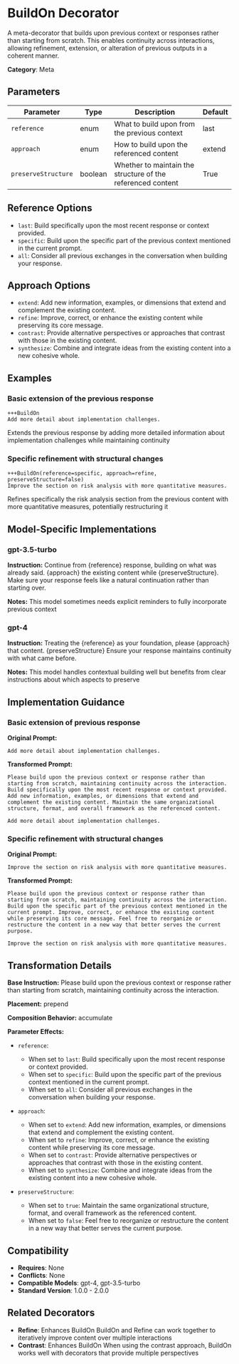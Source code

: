 # BuildOn Decorator

A meta-decorator that builds upon previous context or responses rather than starting from scratch. This enables continuity across interactions, allowing refinement, extension, or alteration of previous outputs in a coherent manner.

**Category**: Meta

## Parameters

| Parameter | Type | Description | Default |
|-----------|------|-------------|--------|
| `reference` | enum | What to build upon from the previous context | last |
| `approach` | enum | How to build upon the referenced content | extend |
| `preserveStructure` | boolean | Whether to maintain the structure of the referenced content | True |

## Reference Options

- `last`: Build specifically upon the most recent response or context provided.
- `specific`: Build upon the specific part of the previous context mentioned in the current prompt.
- `all`: Consider all previous exchanges in the conversation when building your response.

## Approach Options

- `extend`: Add new information, examples, or dimensions that extend and complement the existing content.
- `refine`: Improve, correct, or enhance the existing content while preserving its core message.
- `contrast`: Provide alternative perspectives or approaches that contrast with those in the existing content.
- `synthesize`: Combine and integrate ideas from the existing content into a new cohesive whole.

## Examples

### Basic extension of the previous response

```
+++BuildOn
Add more detail about implementation challenges.
```

Extends the previous response by adding more detailed information about implementation challenges while maintaining continuity

### Specific refinement with structural changes

```
+++BuildOn(reference=specific, approach=refine, preserveStructure=false)
Improve the section on risk analysis with more quantitative measures.
```

Refines specifically the risk analysis section from the previous content with more quantitative measures, potentially restructuring it

## Model-Specific Implementations

### gpt-3.5-turbo

**Instruction:** Continue from {reference} response, building on what was already said. {approach} the existing content while {preserveStructure}. Make sure your response feels like a natural continuation rather than starting over.

**Notes:** This model sometimes needs explicit reminders to fully incorporate previous context

### gpt-4

**Instruction:** Treating the {reference} as your foundation, please {approach} that content. {preserveStructure} Ensure your response maintains continuity with what came before.

**Notes:** This model handles contextual building well but benefits from clear instructions about which aspects to preserve


## Implementation Guidance

### Basic extension of previous response

**Original Prompt:**
```
Add more detail about implementation challenges.
```

**Transformed Prompt:**
```
Please build upon the previous context or response rather than starting from scratch, maintaining continuity across the interaction. Build specifically upon the most recent response or context provided. Add new information, examples, or dimensions that extend and complement the existing content. Maintain the same organizational structure, format, and overall framework as the referenced content.

Add more detail about implementation challenges.
```

### Specific refinement with structural changes

**Original Prompt:**
```
Improve the section on risk analysis with more quantitative measures.
```

**Transformed Prompt:**
```
Please build upon the previous context or response rather than starting from scratch, maintaining continuity across the interaction. Build upon the specific part of the previous context mentioned in the current prompt. Improve, correct, or enhance the existing content while preserving its core message. Feel free to reorganize or restructure the content in a new way that better serves the current purpose.

Improve the section on risk analysis with more quantitative measures.
```

## Transformation Details

**Base Instruction:** Please build upon the previous context or response rather than starting from scratch, maintaining continuity across the interaction.

**Placement:** prepend

**Composition Behavior:** accumulate

**Parameter Effects:**

- `reference`:
  - When set to `last`: Build specifically upon the most recent response or context provided.
  - When set to `specific`: Build upon the specific part of the previous context mentioned in the current prompt.
  - When set to `all`: Consider all previous exchanges in the conversation when building your response.

- `approach`:
  - When set to `extend`: Add new information, examples, or dimensions that extend and complement the existing content.
  - When set to `refine`: Improve, correct, or enhance the existing content while preserving its core message.
  - When set to `contrast`: Provide alternative perspectives or approaches that contrast with those in the existing content.
  - When set to `synthesize`: Combine and integrate ideas from the existing content into a new cohesive whole.

- `preserveStructure`:
  - When set to `true`: Maintain the same organizational structure, format, and overall framework as the referenced content.
  - When set to `false`: Feel free to reorganize or restructure the content in a new way that better serves the current purpose.

## Compatibility

- **Requires**: None
- **Conflicts**: None
- **Compatible Models**: gpt-4, gpt-3.5-turbo
- **Standard Version**: 1.0.0 - 2.0.0

## Related Decorators

- **Refine**: Enhances BuildOn BuildOn and Refine can work together to iteratively improve content over multiple interactions
- **Contrast**: Enhances BuildOn When using the contrast approach, BuildOn works well with decorators that provide multiple perspectives
